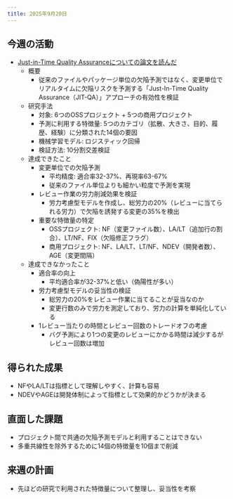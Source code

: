 ```yaml
---
title: 2025年9月20日
---
```

## 今週の活動
- [Just-in-Time Quality  Assuranceについての論文を読んだ](https://ieeexplore.ieee.org/document/6341763)
	- 概要
		- 従来のファイルやパッケージ単位の欠陥予測ではなく、変更単位でリアルタイムに欠陥リスクを予測する「Just-In-Time Quality Assurance（JIT-QA）」アプローチの有効性を検証
	- 研究手法
		- 対象: 6つのOSSプロジェクト + 5つの商用プロジェクト
		- 予測に利用する特徴量: 5つのカテゴリ（拡散、大きさ、目的、履歴、経験）に分類された14個の要因
		- 機械学習モデル: ロジスティック回帰
		- 検証方法: 10分割交差検証
	- 達成できたこと
		- 変更単位での欠陥予測
			- 平均精度: 適合率32-37%、再現率63-67%
			- 従来のファイル単位よりも細かい粒度で予測を実現
		- レビュー作業の労力削減効果を検証
			- 労力考慮型モデルを作成し、総労力の20%（レビューに当てられる労力）で欠陥を誘発する変更の35%を検出
		- 重要な特徴量の特定
			- OSSプロジェクト: NF（変更ファイル数）、LA/LT（追加行の割合）、LT/NF、FIX（欠陥修正フラグ）
			- 商用プロジェクト:  NF、LA/LT、LT/NF、NDEV（開発者数）、AGE（変更間隔）
	- 達成できなかったこと
		- 適合率の向上
			- 平均適合率が32-37%と低い（偽陽性が多い）
		- 労力考慮型モデルの妥当性の検証
			- 総労力の20%をレビュー作業に当てることが妥当なのか
			- 変更行数のみで労力を測定しており、労力の計算を単純化している
		- 1レビュー当たりの時間とレビュー回数のトレードオフの考慮
			- バグ予測により1つの変更のレビューにかかる時間は減少するがレビュー回数は増加
## 得られた成果
- NFやLA/LTは指標として理解しやすく、計算も容易
- NDEVやAGEは開発体制によって指標として効果的かどうかが決まる
## 直面した課題
- プロジェクト間で共通の欠陥予測モデルと利用することはできない
- 多重共線性を除外するために14個の特徴量を10個まで削減
## 来週の計画
- 先ほどの研究で利用された特徴量について整理し、妥当性を考察